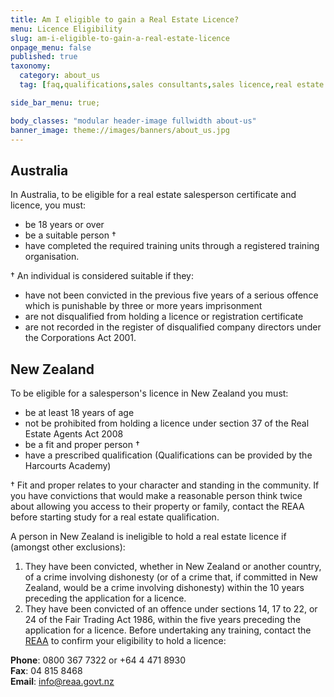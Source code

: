```yaml
---
title: Am I eligible to gain a Real Estate Licence?
menu: Licence Eligibility
slug: am-i-eligible-to-gain-a-real-estate-licence
onpage_menu: false
published: true
taxonomy:
  category: about_us
  tag: [faq,qualifications,sales consultants,sales licence,real estate licence,sales]

side_bar_menu: true;

body_classes: "modular header-image fullwidth about-us"
banner_image: theme://images/banners/about_us.jpg
---
```


## Australia
In Australia, to be eligible for a real estate salesperson certificate and licence, you must:

- be 18 years or over
- be a suitable person †
- have completed the required training units through a registered training organisation.

† An individual is considered suitable if they:

- have not been convicted in the previous five years of a serious offence which is punishable by three or more years imprisonment
- are not disqualified from holding a licence or registration certificate
- are not recorded in the register of disqualified company directors under the Corporations Act 2001.

## New Zealand
To be eligible for a salesperson's licence in New Zealand you must:

- be at least 18 years of age
- not be prohibited from holding a licence under section 37 of the Real Estate Agents Act 2008
- be a fit and proper person †
- have a prescribed qualification (Qualifications can be provided by the Harcourts Academy)

† Fit and proper relates to your character and standing in the community. If you have convictions that would make a reasonable person think twice about allowing you access to their property or family, contact the REAA before starting study for a real estate qualification.

A person in New Zealand is ineligible to hold a real estate licence if (amongst other exclusions):

1. They have been convicted, whether in New Zealand or another country, of a crime involving dishonesty (or of a crime that, if committed in New Zealand, would be a crime involving dishonesty) within the 10 years preceding the application for a licence.
2. They have been convicted of an offence under sections 14, 17 to 22, or 24 of the Fair Trading Act 1986, within the five years preceding the application for a licence.
Before undertaking any training, contact the [REAA](http://www.reaa.govt.nz/) to confirm your eligibility to hold a licence:

**Phone**: 0800 367 7322 or +64 4 471 8930  
**Fax**:      04 815 8468  
**Email**:   [info@reaa.govt.nz](mailto:info@reaa.govt.nz)

